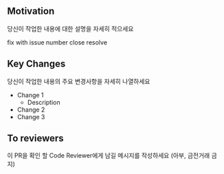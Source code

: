 ## Motivation

당신이 작업한 내용에 대한 설명을 자세히 적으세요

<!-- Choose type of work you do -->

fix with issue number
close
resolve

## Key Changes

당신이 작업한 내용의 주요 변경사항을 자세히 나열하세요

- Change 1
  - Description
- Change 2
- Change 3

## To reviewers

이 PR을 확인 할 Code Reviewer에게 남길 메시지를 작성하세요
(아부, 금전거래 금지)

